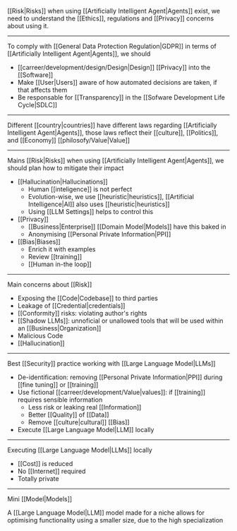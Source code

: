 [[Risk|Risks]] when using [[Artificially Intelligent Agent|Agents]] exist, we need to understand the [[Ethics]], regulations and [[Privacy]] concerns about using it.

---

To comply with [[General Data Protection Regulation|GDPR]]  in terms of [[Artificially Intelligent Agent|Agents]], we should

- [[carreer/development/design/Design|Design]] [[Privacy]] into the [[Software]]
- Make [[User|Users]] aware of how automated decisions are taken, if that affects them
- Be responsable for [[Transparency]] in the [[Sofware Development Life Cycle|SDLC]]

---

Different [[country|countries]] have different laws regarding [[Artificially Intelligent Agent|Agents]], those laws reflect their [[culture]], [[Politics]], and [[Economy]] [[philosofy/Value|Value]]

---

Mains [[Risk|Risks]] when using [[Artificially Intelligent Agent|Agents]], we should plan how to mitigate their impact

- [[Hallucination|Hallucinations]]
	- Human [[inteligence]] is not perfect
	- Evolution-wise, we use [[heuristic|heuristics]], [[Artificial Intelligence|AI]] also uses [[heuristic|heuristics]]
	- Using [[LLM Settings]] helps to control this
- [[Privacy]]
	- [[Business|Enterprise]] [[Domain Model|Models]] have this baked in
	- Anonymising [[Personal Private Information|PPI]]
- [[Bias|Biases]]
	- Enrich it with examples
	- Review [[training]]
	- [[Human in-the loop]]

---

Main concerns about [[Risk]]

- Exposing the [[Code|Codebase]] to third parties
- Leakage of [[Credential|credentials]]
- [[Conformity]] risks: violating author's rights
- [[Shadow LLMs]]: unnoficial or unallowed tools that will be used within an [[Business|Organization]]
- Malicious Code
- [[Hallucination]]

---

Best [[Security]] practice working with [[Large Language Model|LLMs]]

- De-identification: removing [[Personal Private Information|PPI]] during [[fine tuning]] or [[training]]
- Use fictional [[carreer/development/Value|values]]: if [[training]] requires sensible information
	- Less risk or leaking real [[Information]]
	- Better [[Quality]] of [[Data]]
	- Remove [[culture|cultural]] [[Bias]]
- Execute [[Large Language Model|LLM]] locally

---

Executing [[Large Language Model|LLMs]] locally

- [[Cost]] is reduced
- No [[Internet]] required
- Totally private

---

Mini [[Model|Models]]

A [[Large Language Model|LLM]] model made for a niche allows for optimising functionality using a smaller size, due to the high specialization